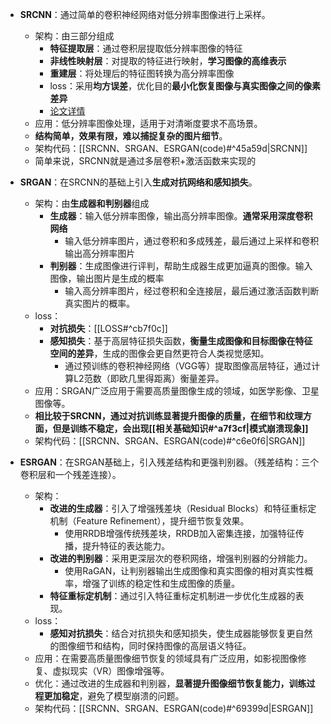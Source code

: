 - **SRCNN**：通过简单的卷积神经网络对低分辨率图像进行上采样。
	- 架构：由三部分组成
		- **特征提取层**：通过卷积层提取低分辨率图像的特征
		- **非线性映射层**：对提取的特征进行映射，**学习图像的高维表示**
		- **重建层**：将处理后的特征图转换为高分辨率图像
		- loss：采用**均方误差**，优化目的**最小化恢复图像与真实图像之间的像素差异**
		- [论文详情](https://arxiv.org/pdf/1501.00092)
	- 应用：低分辨率图像处理，适用于对清晰度要求不高场景。
	- **结构简单，效果有限，难以捕捉复杂的图片细节**。
	- 架构代码：[[SRCNN、SRGAN、ESRGAN(code)#^45a59d|SRCNN]]
	- 简单来说，SRCNN就是通过多层卷积+激活函数来实现的
	  
- **SRGAN**：在SRCNN的基础上引入**生成对抗网络和感知损失**。
	- 架构：由**生成器和判别器**组成
		- **生成器**：输入低分辨率图像，输出高分辨率图像。**通常采用深度卷积网络**
			- 输入低分辨率图片，通过卷积和多成残差，最后通过上采样和卷积输出高分辨率图片
		- **判别器**：生成图像进行评判，帮助生成器生成更加逼真的图像。输入图像，输出图片是生成的概率
			- 输入高分辨率图片，经过卷积和全连接层，最后通过激活函数判断真实图片的概率。
	- loss：
		- **对抗损失**：[[LOSS#^cb7f0c]]
		- **感知损失**：基于高层特征损失函数，**衡量生成图像和目标图像在特征空间的差异**，生成的图像会更自然更符合人类视觉感知。
			- 通过预训练的卷积神经网络（VGG等）提取图像高层特征，通过计算L2范数（即欧几里得距离）衡量差异。
	- 应用：SRGAN广泛应用于需要高质量图像生成的领域，如医学影像、卫星图像等。
	- **相比较于SRCNN，通过对抗训练显著提升图像的质量，在细节和纹理方面，但是训练不稳定，会出现[[相关基础知识#^a7f3cf|模式崩溃现象]]**
	- 架构代码：[[SRCNN、SRGAN、ESRGAN(code)#^c6e0f6|SRGAN]]

- **ESRGAN**：在SRGAN基础上，引入残差结构和更强判别器。（残差结构：三个卷积层和一个残差连接）。
	- 架构：
		- **改进的生成器**：引入了增强残差块（Residual Blocks）和特征重标定机制（Feature Refinement），提升细节恢复效果。
			- 使用RRDB增强传统残差块，RRDB加入密集连接，加强特征传播，提升特征的表达能力。 
		- **改进的判别器**：采用更深层次的卷积网络，增强判别器的分辨能力。
			- 使用RaGAN，让判别器输出生成图像和真实图像的相对真实性概率，增强了训练的稳定性和生成图像的质量。
		- **特征重标定机制**：通过引入特征重标定机制进一步优化生成器的表现。
	- loss：
		- **感知对抗损失**：结合对抗损失和感知损失，使生成器能够恢复更自然的图像细节和结构，同时保持图像的高层语义特征。
	- 应用：在需要高质量图像细节恢复的领域具有广泛应用，如影视图像修复、虚拟现实（VR）图像增强等。
	- 优化：通过改进的生成器和判别器，**显著提升图像细节恢复能力，训练过程更加稳定**，避免了模型崩溃的问题。
	- 架构代码：[[SRCNN、SRGAN、ESRGAN(code)#^69399d|ESRGAN]]